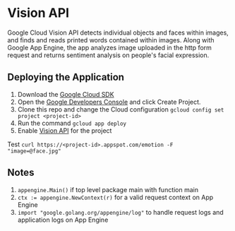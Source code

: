 # Vision API

Google Cloud Vision API detects individual objects and faces within images, and finds and reads printed words contained within images. Along with Google App Engine, the app analyzes image uploaded in the http form request and returns sentiment analysis on people's facial expression.

## Deploying the Application
1. Download the [Google Cloud SDK](https://cloud.google.com/sdk/docs/)
2. Open the [Google Developers Console](https://console.developers.google.com/) and click Create Project.
3. Clone this repo and change the Cloud configuration `gcloud config set project <project-id>`
4. Run the command `gcloud app deploy`
5. Enable [Vision API](https://console.developers.google.com/apis/dashboard) for the project 

Test `curl https://<project-id>.appspot.com/emotion -F "image=@face.jpg"`

## Notes
1. `appengine.Main()` if top level package main with function main
2. `ctx := appengine.NewContext(r)` for a valid request context on App Engine
3. `import "google.golang.org/appengine/log"` to handle request logs and application logs on App Engine
